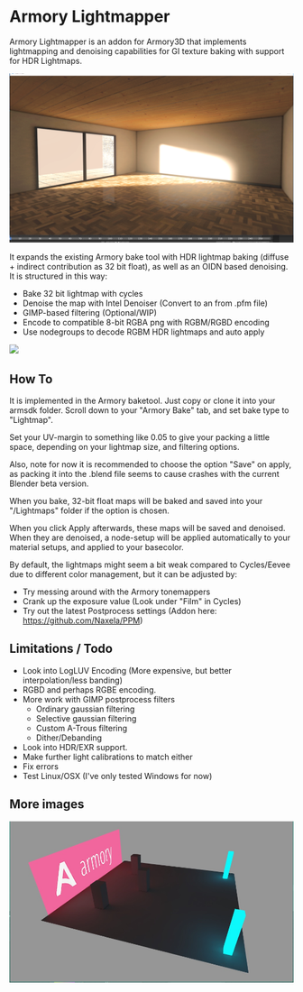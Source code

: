 # Armory Lightmapper
Armory Lightmapper is an addon for Armory3D that implements lightmapping and denoising capabilities for GI texture baking with support for HDR Lightmaps.

![](img/Lightmap1.png)

It expands the existing Armory bake tool with HDR lightmap baking (diffuse + indirect contribution as 32 bit float), as well as an OIDN based denoising. It is structured in this way:

- Bake 32 bit lightmap with cycles
- Denoise the map with Intel Denoiser (Convert to an from .pfm file)
- GIMP-based filtering (Optional/WIP)
- Encode to compatible 8-bit RGBA png with RGBM/RGBD encoding
- Use nodegroups to decode RGBM HDR lightmaps and auto apply

![](img/Lightmap2.gif)

## How To
It is implemented in the Armory baketool. Just copy or clone it into your armsdk folder. Scroll down to your "Armory Bake" tab, and set bake type to "Lightmap".

Set your UV-margin to something like 0.05 to give your packing a little space, depending on your lightmap size, and filtering options.

Also, note for now it is recommended to choose the option "Save" on apply, as packing it into the .blend file seems to cause crashes with the current Blender beta version.

When you bake, 32-bit float maps will be baked and saved into your "/Lightmaps" folder if the option is chosen.

When you click Apply afterwards, these maps will be saved and denoised. When they are denoised, a node-setup will be applied automatically to your material setups, and applied to your basecolor.

By default, the lightmaps might seem a bit weak compared to Cycles/Eevee due to different color management, but it can be adjusted by:
- Try messing around with the Armory tonemappers
- Crank up the exposure value (Look under "Film" in Cycles)
- Try out the latest Postprocess settings (Addon here: https://github.com/Naxela/PPM)


## Limitations / Todo
- Look into LogLUV Encoding (More expensive, but better interpolation/less banding)
- RGBD and perhaps RGBE encoding.
- More work with GIMP postprocess filters
	- Ordinary gaussian filtering
	- Selective gaussian filtering
	- Custom A-Trous filtering
	- Dither/Debanding
- Look into HDR/EXR support.
- Make further light calibrations to match either
- Fix errors
- Test Linux/OSX (I've only tested Windows for now)

## More images

![](img/Lightmap3.jpg)